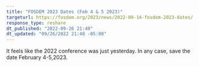 ```yaml
---
title: "FOSDEM 2023 Dates (Feb 4 & 5 2023)"
targeturl: https://fosdem.org/2023/news/2022-09-14-fosdem-2023-dates/ 
response_type: reshare
dt_published: "2022-09-26 21:48"
dt_updated: "09/26/2022 21:48 -05:00"
---
```


It feels like the 2022 conference was just yesterday. In any case, save the date February 4-5,2023.